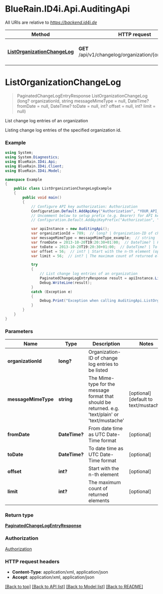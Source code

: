 # BlueRain.ID4i.Api.AuditingApi

All URIs are relative to *https://backend.id4i.de*

Method | HTTP request | Description
------------- | ------------- | -------------
[**ListOrganizationChangeLog**](AuditingApi.md#listorganizationchangelog) | **GET** /api/v1/changelog/organization/{organizationId}/ | List change log entries of an organization


<a name="listorganizationchangelog"></a>
# **ListOrganizationChangeLog**
> PaginatedChangeLogEntryResponse ListOrganizationChangeLog (long? organizationId, string messageMimeType = null, DateTime? fromDate = null, DateTime? toDate = null, int? offset = null, int? limit = null)

List change log entries of an organization

Listing change log entries of the specified organization id.

### Example
```csharp
using System;
using System.Diagnostics;
using BlueRain.ID4i.Api;
using BlueRain.ID4i.Client;
using BlueRain.ID4i.Model;

namespace Example
{
    public class ListOrganizationChangeLogExample
    {
        public void main()
        {
            // Configure API key authorization: Authorization
            Configuration.Default.AddApiKey("Authorization", "YOUR_API_KEY");
            // Uncomment below to setup prefix (e.g. Bearer) for API key, if needed
            // Configuration.Default.AddApiKeyPrefix("Authorization", "Bearer");

            var apiInstance = new AuditingApi();
            var organizationId = 789;  // long? | Organization-ID of change log entries to be listed
            var messageMimeType = messageMimeType_example;  // string | The Mime-type for the message format that should be returned. e.g. 'text/plain' or 'text/mustache'  (optional)  (default to text/mustache)
            var fromDate = 2013-10-20T19:20:30+01:00;  // DateTime? | From date time as UTC Date-Time format (optional) 
            var toDate = 2013-10-20T19:20:30+01:00;  // DateTime? | To date time as UTC Date-Time format (optional) 
            var offset = 56;  // int? | Start with the n-th element (optional) 
            var limit = 56;  // int? | The maximum count of returned elements (optional) 

            try
            {
                // List change log entries of an organization
                PaginatedChangeLogEntryResponse result = apiInstance.ListOrganizationChangeLog(organizationId, messageMimeType, fromDate, toDate, offset, limit);
                Debug.WriteLine(result);
            }
            catch (Exception e)
            {
                Debug.Print("Exception when calling AuditingApi.ListOrganizationChangeLog: " + e.Message );
            }
        }
    }
}
```

### Parameters

Name | Type | Description  | Notes
------------- | ------------- | ------------- | -------------
 **organizationId** | **long?**| Organization-ID of change log entries to be listed | 
 **messageMimeType** | **string**| The Mime-type for the message format that should be returned. e.g. &#39;text/plain&#39; or &#39;text/mustache&#39;  | [optional] [default to text/mustache]
 **fromDate** | **DateTime?**| From date time as UTC Date-Time format | [optional] 
 **toDate** | **DateTime?**| To date time as UTC Date-Time format | [optional] 
 **offset** | **int?**| Start with the n-th element | [optional] 
 **limit** | **int?**| The maximum count of returned elements | [optional] 

### Return type

[**PaginatedChangeLogEntryResponse**](PaginatedChangeLogEntryResponse.md)

### Authorization

[Authorization](../README.md#Authorization)

### HTTP request headers

 - **Content-Type**: application/xml, application/json
 - **Accept**: application/xml, application/json

[[Back to top]](#) [[Back to API list]](../README.md#documentation-for-api-endpoints) [[Back to Model list]](../README.md#documentation-for-models) [[Back to README]](../README.md)

